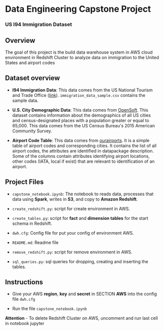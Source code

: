 # Data Engineering Capstone Project
### US I94 Immigration Dataset

## Overview
The goal of this project is the build data warehouse system in AWS cloud environment in Redshift Cluster to analyze data on immigration to the United States and airport codes

## Dataset overview

- **I94 Immigration Data**: This data comes from the US National Tourism and Trade Office ([link](https://travel.trade.gov/research/reports/i94/historical/2016.html)). `immigration_data_sample.csv` contains the sample data.

- **U.S. City Demographic Data**: This data comes from [OpenSoft](https://public.opendatasoft.com/explore/dataset/us-cities-demographics/export/). This dataset contains information about the demographics of all US cities and census-designated places with a population greater or equal to 65,000. This data comes from the US Census Bureau's 2015 American Community Survey.

- **Airport Code Table**: This data comes from [ourairports](http://ourairports.com/data/airports.csv). It is a simple table of airport codes and corresponding cities. It contains the list of all airport codes, the attributes are identified in datapackage description. Some of the columns contain attributes identifying airport locations, other codes (IATA, local if exist) that are relevant to identification of an airport.

## Project Files

- `capstone_notebook.ipynb`: The notebook to reads data, processes that data using **Spark**, writes in **S3**, and copy to **Amazon Redshift**.

- `create_redshift.py`: script for create environment in AWS.

- `create_tables.py`: script for **fact** and **dimension tables** for the start schema in Redshift.

- `dwh.cfg`: Config file for put your config of environment AWS.

- `README.md`: Readme file

- `remove_redshift.py`: script for remove environment in AWS.

- `sql_queries.py`: sql queries for dropping, creating and inserting the tables.


## Instructions

- Give your AWS **region**, **key** and **secret** in SECTION **AWS** into the config file `dwh.cfg`

- Run the file `capstone_notebook.ipynb`

**Attention** - To delete Redshift Cluster on AWS, uncomment and run last cell in notebook jupyter